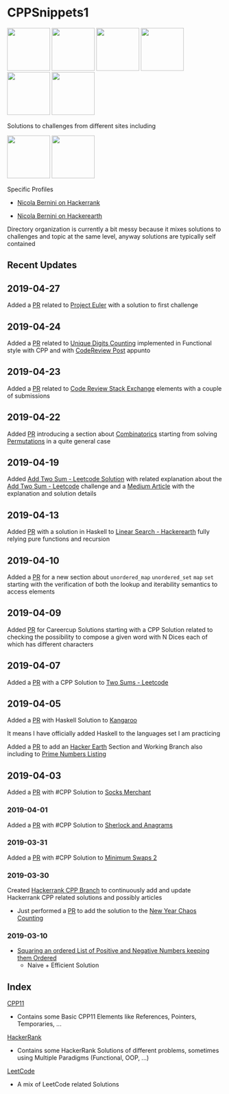 
# CPPSnippets1

<img src="https://encrypted-tbn0.gstatic.com/images?q=tbn:ANd9GcRlxuiLpEobyVBA8ohw0t5Q-X_zLRKRZENtYCDWNpEigEtDU_ZC" width="100" height="100" />  <img src="https://encrypted-tbn0.gstatic.com/images?q=tbn:ANd9GcQWnzmvmwvYibi9fELxUne0qcY_xLcufaeevUUfqm8Ld8eaeuF-" width="100" height="100" />  <img src="https://upload.wikimedia.org/wikipedia/commons/6/6a/JavaScript-logo.png" width="100" height="100" />  <img src="https://www.codemate.com/wp-content/uploads/2015/11/go-lang-icon.png" width="100" height="100" />  <img src="https://user-images.githubusercontent.com/3332274/30523722-0101ba56-9bef-11e7-929c-8843369c5d44.png" width="100" height="100" /> <img src="https://www.fpcomplete.com/hubfs/haskell_logo.svg" width="100" height="100"/>

Solutions to challenges from different sites including 

<a href="https://www.hackerrank.com/"><img src="https://podtail.com/content/images/podcast/artwork/600/h/a/hackerrank-radio.jpg" width="100" height="100"></a> <a href="https://www.hackerearth.com/"><img src="https://upload.wikimedia.org/wikipedia/commons/thumb/e/e8/HackerEarth_logo.png/220px-HackerEarth_logo.png" width="100" height="100"></a>

Specific Profiles 

- [Nicola Bernini on Hackerrank](https://www.hackerrank.com/nicola_bernini)

- [Nicola Bernini on Hackerearth](https://www.hackerearth.com/@nicolabernini)





Directory organization is currently a bit messy because it mixes solutions to challenges and topic at the same level, anyway solutions are typically self contained 









## Recent Updates 

## 2019-04-27 

Added a [PR](https://github.com/NicolaBernini/CPPSnippets1/pull/16) related to [Project Euler](https://github.com/NicolaBernini/CPPSnippets1/tree/project_euler_20190427_1232_1/project_euler) with a solution to first challenge 

## 2019-04-24 

Added a [PR](https://github.com/NicolaBernini/CPPSnippets1/pull/15) related to [Unique Digits Counting](https://github.com/NicolaBernini/CPPSnippets1/tree/master/code_review/unique_digits_count_20190424_1532_1) implemented in Functional style with CPP and with [CodeReview Post](https://codereview.stackexchange.com/questions/216150/count-unique-digits-in-a-given-number/219022#219022) appunto 

## 2019-04-23 

Added a [PR](https://github.com/NicolaBernini/CPPSnippets1/pull/14) related to [Code Review Stack Exchange](https://github.com/NicolaBernini/CPPSnippets1/tree/master/code_review) elements with a couple of submissions 





## 2019-04-22 

Added [PR](https://github.com/NicolaBernini/CPPSnippets1/pull/13) introducing a section about [Combinatorics](https://github.com/NicolaBernini/CPPSnippets1/tree/master/combinatorics) starting from solving [Permutations](https://github.com/NicolaBernini/CPPSnippets1/tree/master/combinatorics/generation/permutations) in a quite general case 

## 2019-04-19 

Added [Add Two Sum - Leetcode Solution](https://github.com/NicolaBernini/CPPSnippets1/tree/master/leetcode/linkedlist#add-two-number) with related explanation about the [Add Two Sum - Leetcode](https://leetcode.com/problems/add-two-numbers/) challenge and a [Medium Article](https://medium.com/@nicolabernini_63880/leetcode-solution-sum-two-numbers-in-linked-list-representation-fde580f97c5f) with the explanation and solution details 





## 2019-04-13 

Added [PR](https://github.com/NicolaBernini/CPPSnippets1/pull/12) with a solution in Haskell to [Linear Search - Hackerearth](https://www.hackerearth.com/practice/algorithms/searching/linear-search/tutorial/) fully relying pure functions and recursion 





## 2019-04-10 

Added a [PR](https://github.com/NicolaBernini/CPPSnippets1/pull/11) for a new section about `unordered_map` `unordered_set` `map` `set` starting with the verification of both the lookup and iterability semantics to access elements 

## 2019-04-09 

Added [PR](https://github.com/NicolaBernini/CPPSnippets1/pull/10) for Careercup Solutions starting with a CPP Solution related to checking the possibility to compose a given word with N Dices each of which has different characters 

## 2019-04-07 

Added a [PR](https://github.com/NicolaBernini/CPPSnippets1/pull/9) with a CPP Solution to [Two Sums - Leetcode](https://leetcode.com/problems/two-sum/)





## 2019-04-05 

Added a [PR](https://github.com/NicolaBernini/CPPSnippets1/pull/7) with Haskell Solution to [Kangaroo](https://www.hackerrank.com/challenges/kangaroo/problem) 

It means I have officially added Haskell to the languages set I am practicing 



Added a [PR](https://github.com/NicolaBernini/CPPSnippets1/pull/8) to add an [Hacker Earth](https://www.hackerearth.com/) Section and Working Branch also including to [Prime Numbers Listing](https://www.hackerearth.com/practice/basic-programming/input-output/basics-of-input-output/practice-problems/algorithm/prime-number-8/)



## 2019-04-03 

Added a [PR](https://github.com/NicolaBernini/CPPSnippets1/pull/6) with #CPP Solution to [Socks Merchant](https://www.hackerrank.com/challenges/sock-merchant/problem)





### 2019-04-01

Added a [PR](https://github.com/NicolaBernini/CPPSnippets1/pull/5) with #CPP Solution to [Sherlock and Anagrams](https://www.hackerrank.com/challenges/sherlock-and-anagrams/problem)





### 2019-03-31 

Added a [PR](https://github.com/NicolaBernini/CPPSnippets1/pull/4) with #CPP Solution to [Minimum Swaps 2](https://www.hackerrank.com/challenges/minimum-swaps-2/problem)





### 2019-03-30 

Created [Hackerrank CPP Branch](https://github.com/NicolaBernini/CPPSnippets1/tree/hackerrank_cpp_20190330_1) to continuously add and update Hackerrank CPP related solutions and possibly articles 
- Just performed a [PR](https://github.com/NicolaBernini/CPPSnippets1/pull/3) to add the solution to the [New Year Chaos Counting](https://github.com/NicolaBernini/CPPSnippets1/blob/master/hackerrank/counting/new_year_chaos1.cpp) 




### 2019-03-10 

- [Squaring an ordered List of Positive and Negative Numbers keeping them Ordered](https://github.com/NicolaBernini/CPPSnippets1/tree/master/algo/ordered_square)
  - Naive + Efficient Solution 



## Index 

[CPP11](https://github.com/NicolaBernini/CPPSnippets1/tree/master/cpp11/)
- Contains some Basic CPP11 Elements like References, Pointers, Temporaries, ... 

[HackerRank](https://github.com/NicolaBernini/CPPSnippets1/tree/master/hackerrank)
- Contains some HackerRank Solutions of different problems, sometimes using Multiple Paradigms (Functional, OOP, ...)

[LeetCode](https://github.com/NicolaBernini/CPPSnippets1/tree/master/leetcode)
- A mix of LeetCode related Solutions 






